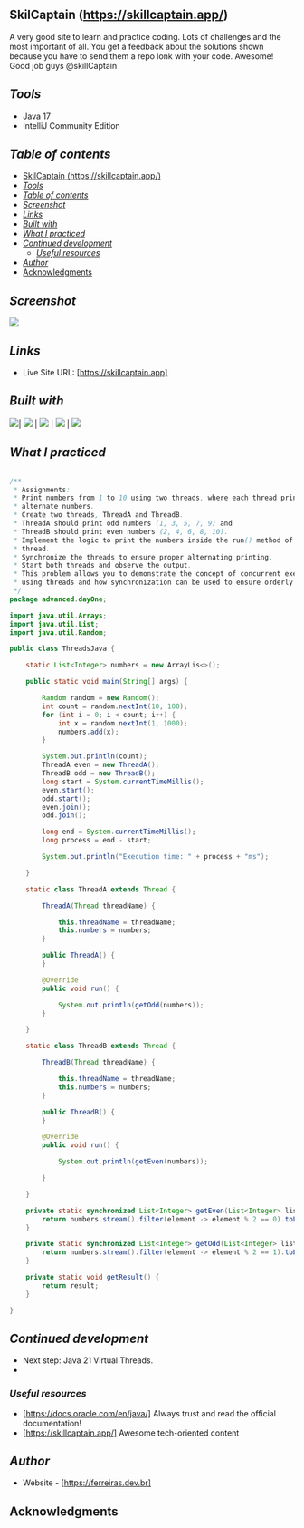 ## SkilCaptain (https://skillcaptain.app/)
A very good site to learn and practice coding. Lots of challenges and the most important of all. You get a feedback about the solutions shown because you have to send them a repo lonk with your code. Awesome! Good job guys @skillCaptain

## _Tools_
- Java 17
- IntelliJ Community Edition

## _Table of contents_
- [SkilCaptain (https://skillcaptain.app/)](#skilcaptain-httpsskillcaptainapp)
- [_Tools_](#tools)
- [_Table of contents_](#table-of-contents)
- [_Screenshot_](#screenshot)
- [_Links_](#links)
- [_Built with_](#built-with)
- [_What I practiced_](#what-i-practiced)
- [_Continued development_](#continued-development)
  - [_Useful resources_](#useful-resources)
- [_Author_](#author)
- [Acknowledgments](#acknowledgments)


## _Screenshot_
[![](./skillCaptain.png)]()
## _Links_
- Live Site URL: [https://skillcaptain.app] 
## _Built with_

 ![](https://ferreiras.dev.br/assets/images/icons/java-icon.svg)| ![](https://ferreiras.dev.br/assets/images/icons/git-scm-icon.svg) | ![](https://ferreiras.dev.br/assets/images/icons/icons8-intellij-idea.svg) | ![](https://ferreiras.dev.br/assets/images/icons/linux-original.svg) | ![](https://ferreiras.dev.br/assets/images/icons/icons8-visual-studio-code.svg)

 ## _What I practiced_
```java

/**
 * Assignments:
 * Print numbers from 1 to 10 using two threads, where each thread prints
 * alternate numbers.
 * Create two threads, ThreadA and ThreadB.
 * ThreadA should print odd numbers (1, 3, 5, 7, 9) and
 * ThreadB should print even numbers (2, 4, 6, 8, 10).
 * Implement the logic to print the numbers inside the run() method of each
 * thread.
 * Synchronize the threads to ensure proper alternating printing.
 * Start both threads and observe the output.
 * This problem allows you to demonstrate the concept of concurrent execution
 * using threads and how synchronization can be used to ensure orderly execution.
 */
package advanced.dayOne;

import java.util.Arrays;
import java.util.List;
import java.util.Random;

public class ThreadsJava {

    static List<Integer> numbers = new ArrayLis<>();

    public static void main(String[] args) {

        Random random = new Random();
        int count = random.nextInt(10, 100);
        for (int i = 0; i < count; i++) {
            int x = random.nextInt(1, 1000);
            numbers.add(x);
        }

        System.out.println(count);
        ThreadA even = new ThreadA();
        ThreadB odd = new ThreadB();
        long start = System.currentTimeMillis();
        even.start();
        odd.start();
        even.join();
        odd.join();

        long end = System.currentTimeMillis();
        long process = end - start;

        System.out.println("Execution time: " + process + "ms");

    }

    static class ThreadA extends Thread {

        ThreadA(Thread threadName) {

            this.threadName = threadName;
            this.numbers = numbers;
        }

        public ThreadA() {
        }

        @Override
        public void run() {

            System.out.println(getOdd(numbers));
        }

    }

    static class ThreadB extends Thread {

        ThreadB(Thread threadName) {

            this.threadName = threadName;
            this.numbers = numbers;
        }

        public ThreadB() {
        }

        @Override
        public void run() {

            System.out.println(getEven(numbers));

        }

    }

    private static synchronized List<Integer> getEven(List<Integer> list) {
        return numbers.stream().filter(element -> element % 2 == 0).toList();
    }

    private static synchronized List<Integer> getOdd(List<Integer> list) {
        return numbers.stream().filter(element -> element % 2 == 1).toList();
    }

    private static void getResult() {
        return result;
    }

}

``` 

## _Continued development_
- Next step: Java 21 Virtual Threads.
- 
### _Useful resources_
- [https://docs.oracle.com/en/java/] Always trust and read the official documentation!
- [https://skillcaptain.app/] Awesome tech-oriented content

## _Author_
- Website - [https://ferreiras.dev.br] 
## Acknowledgments
